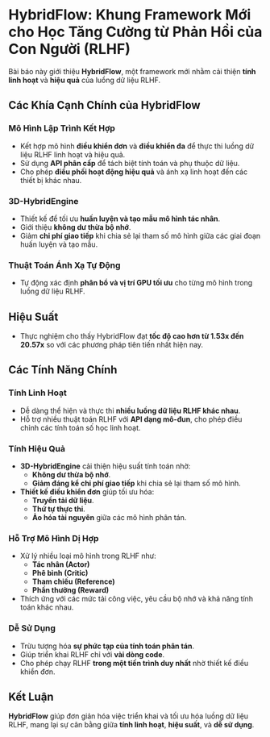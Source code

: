 # HybridFlow: Khung Framework Mới cho Học Tăng Cường từ Phản Hồi của Con Người (RLHF)

Bài báo này giới thiệu **HybridFlow**, một framework mới nhằm cải thiện **tính linh hoạt** và **hiệu quả** của luồng dữ liệu RLHF.

## Các Khía Cạnh Chính của HybridFlow

### Mô Hình Lập Trình Kết Hợp

- Kết hợp mô hình **điều khiển đơn** và **điều khiển đa** để thực thi luồng dữ liệu RLHF linh hoạt và hiệu quả.
- Sử dụng **API phân cấp** để tách biệt tính toán và phụ thuộc dữ liệu.
- Cho phép **điều phối hoạt động hiệu quả** và ánh xạ linh hoạt đến các thiết bị khác nhau.

### 3D-HybridEngine

- Thiết kế để tối ưu **huấn luyện và tạo mẫu mô hình tác nhân**.
- Giới thiệu **không dư thừa bộ nhớ**.
- Giảm **chi phí giao tiếp** khi chia sẻ lại tham số mô hình giữa các giai đoạn huấn luyện và tạo mẫu.

### Thuật Toán Ánh Xạ Tự Động

- Tự động xác định **phân bổ và vị trí GPU tối ưu** cho từng mô hình trong luồng dữ liệu RLHF.

## Hiệu Suất

- Thực nghiệm cho thấy HybridFlow đạt **tốc độ cao hơn từ 1.53x đến 20.57x** so với các phương pháp tiên tiến nhất hiện nay.

## Các Tính Năng Chính

### Tính Linh Hoạt

- Dễ dàng thể hiện và thực thi **nhiều luồng dữ liệu RLHF khác nhau**.
- Hỗ trợ nhiều thuật toán RLHF với **API dạng mô-đun**, cho phép điều chỉnh các tính toán số học linh hoạt.

### Tính Hiệu Quả

- **3D-HybridEngine** cải thiện hiệu suất tính toán nhờ:
  - **Không dư thừa bộ nhớ**.
  - **Giảm đáng kể chi phí giao tiếp** khi chia sẻ lại tham số mô hình.
- **Thiết kế điều khiển đơn** giúp tối ưu hóa:
  - **Truyền tải dữ liệu**.
  - **Thứ tự thực thi**.
  - **Ảo hóa tài nguyên** giữa các mô hình phân tán.

### Hỗ Trợ Mô Hình Dị Hợp

- Xử lý nhiều loại mô hình trong RLHF như:
  - **Tác nhân (Actor)**
  - **Phê bình (Critic)**
  - **Tham chiếu (Reference)**
  - **Phần thưởng (Reward)**
- Thích ứng với các mức tải công việc, yêu cầu bộ nhớ và khả năng tính toán khác nhau.

### Dễ Sử Dụng

- Trừu tượng hóa **sự phức tạp của tính toán phân tán**.
- Giúp triển khai RLHF chỉ với **vài dòng code**.
- Cho phép chạy RLHF **trong một tiến trình duy nhất** nhờ thiết kế điều khiển đơn.

## Kết Luận

**HybridFlow** giúp đơn giản hóa việc triển khai và tối ưu hóa luồng dữ liệu RLHF, mang lại sự cân bằng giữa **tính linh hoạt**, **hiệu suất**, và **dễ sử dụng**.
